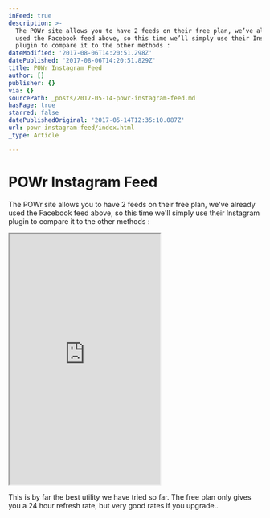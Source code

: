```yaml
---
inFeed: true
description: >-
  The POWr site allows you to have 2 feeds on their free plan, we’ve already
  used the Facebook feed above, so this time we’ll simply use their Instagram
  plugin to compare it to the other methods :
dateModified: '2017-08-06T14:20:51.298Z'
datePublished: '2017-08-06T14:20:51.829Z'
title: POWr Instagram Feed
author: []
publisher: {}
via: {}
sourcePath: _posts/2017-05-14-powr-instagram-feed.md
hasPage: true
starred: false
datePublishedOriginal: '2017-05-14T12:35:10.087Z'
url: powr-instagram-feed/index.html
_type: Article

---
```

# POWr Instagram Feed

The POWr site allows you to have 2 feeds on their free plan, we've already used the Facebook feed above, so this time we'll simply use their Instagram plugin to compare it to the other methods :

<iframe src="https://the-grid.github.io/ed-userhtml/?g=eJwlzEEOwiAQQNG9p5jMnmJTQtMEuIpBoIqhLWGI6O1t6-qv3lfkSswVqDiNnLfWury10sWNn30RQvjUUFabWP3moPFZl4RG8b80cAHl4xtcskQaD8XiStU-il3YHIJHiF7jPN2vth_GWy8mMUoh5XBcdmp-Gh4r0g" height="500" style=""></iframe>

This is by far the best utility we have tried so far. The free plan only gives you a 24 hour refresh rate, but very good rates if you upgrade..